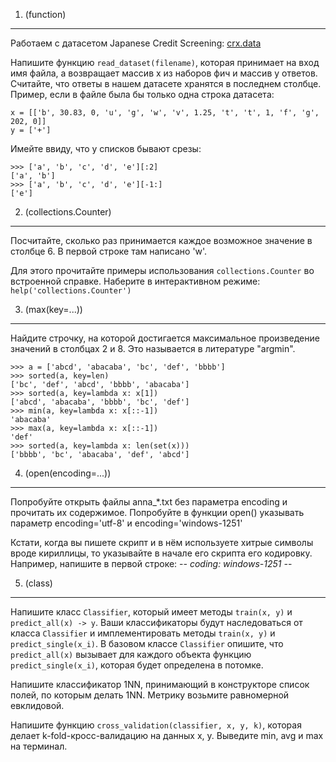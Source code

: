 1. (function)
-------------

Работаем с датасетом Japanese Credit Screening: [crx.data](crx.data.txt)

Напишите функцию `read_dataset(filename)`, которая принимает на вход имя файла, а возвращает массив x из наборов фич и массив y ответов. Считайте, что ответы в нашем датасете хранятся в последнем столбце. Пример, если в файле была бы только одна строка датасета:

    x = [['b', 30.83, 0, 'u', 'g', 'w', 'v', 1.25, 't', 't', 1, 'f', 'g', 202, 0]]
    y = ['+']

Имейте ввиду, что у списков бывают срезы:

    >>> ['a', 'b', 'c', 'd', 'e'][:2]
    ['a', 'b']
    >>> ['a', 'b', 'c', 'd', 'e'][-1:]
    ['e']



2. (collections.Counter)
------------------------

Посчитайте, сколько раз принимается каждое возможное значение в столбце 6. В первой строке там написано 'w'.

Для этого прочитайте примеры использования `collections.Counter` во встроенной справке. Наберите в интерактивном режиме:
`help('collections.Counter')`



3. (max(key=...))
-----------------

Найдите строчку, на которой достигается максимальное произведение значений в столбцах 2 и 8. Это называется в литературе "argmin".

    >>> a = ['abcd', 'abacaba', 'bc', 'def', 'bbbb']
    >>> sorted(a, key=len)
    ['bc', 'def', 'abcd', 'bbbb', 'abacaba']
    >>> sorted(a, key=lambda x: x[1])
    ['abcd', 'abacaba', 'bbbb', 'bc', 'def']
    >>> min(a, key=lambda x: x[::-1])
    'abacaba'
    >>> max(a, key=lambda x: x[::-1])
    'def'
    >>> sorted(a, key=lambda x: len(set(x)))
    ['bbbb', 'bc', 'abacaba', 'def', 'abcd']



4. (open(encoding=...))
-----------------------

Попробуйте открыть файлы anna_*.txt без параметра encoding и прочитать их содержимое. 
Попробуйте в функции open() указывать параметр encoding='utf-8' и encoding='windows-1251'

Кстати, когда вы пишете скрипт и в нём используете хитрые символы вроде кириллицы, то указывайте в начале его скрипта его кодировку.
Например, напишите в первой строке:
-*- coding: windows-1251 -*-



5. (class)
----------

Напишите класс `Classifier`, который имеет методы `train(x, y)` и `predict_all(x) -> y`. Ваши классификаторы будут наследоваться от класса `Classifier` 
и имплементировать методы `train(x, y)` и `predict_single(x_i)`. В базовом классе `Classifier` опишите, что `predict_all(x)` вызывает для каждого объекта функцию `predict_single(x_i)`, которая будет определена в потомке.

Напишите классификатор 1NN, принимающий в конструкторе список полей, по которым делать 1NN. Метрику возьмите равномерной евклидовой.

Напишите функцию `cross_validation(classifier, x, y, k)`, которая делает k-fold-кросс-валидацию на данных x, y. Выведите min, avg и max на терминал.
